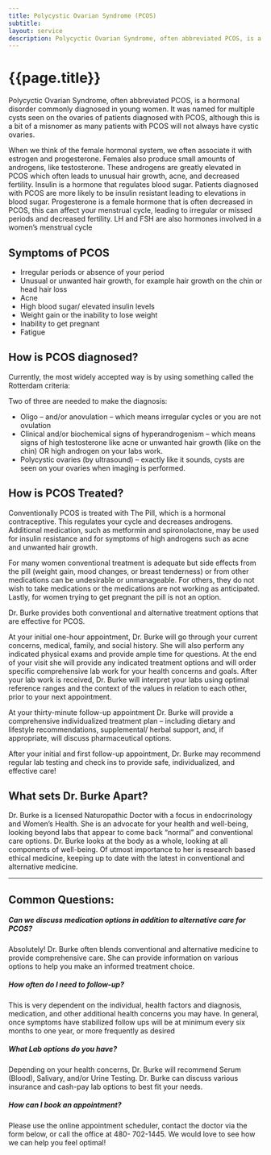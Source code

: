 ```yaml
---
title: Polycystic Ovarian Syndrome (PCOS)
subtitle:
layout: service
description: Polycyctic Ovarian Syndrome, often abbreviated PCOS, is a hormonal disorder commonly diagnosed in young women...
---
```

# {{page.title}}

Polycyctic Ovarian Syndrome, often abbreviated PCOS, is a hormonal disorder commonly diagnosed in young women. It was named for multiple cysts seen on the ovaries of patients diagnosed with PCOS, although this is a bit of a misnomer as many patients with PCOS will not always have cystic ovaries.

When we think of the female hormonal system, we often associate it with estrogen and progesterone. Females also produce small amounts of androgens, like testosterone. These androgens are greatly elevated in PCOS which often leads to unusual hair growth, acne, and decreased fertility. Insulin is a hormone that regulates blood sugar. Patients diagnosed with PCOS are more likely to be insulin resistant leading to elevations in blood sugar. Progesterone is a female hormone that is often decreased in PCOS, this can affect your menstrual cycle, leading to irregular or missed periods and decreased fertility. LH and FSH are also hormones involved in a women’s menstrual cycle

## Symptoms of PCOS 

* Irregular periods or absence of your period
* Unusual or unwanted hair growth, for example hair growth on the chin or head hair loss
* Acne
* High blood sugar/ elevated insulin levels
* Weight gain or the inability to lose weight
* Inability to get pregnant
* Fatigue

## How is PCOS diagnosed?

Currently, the most widely accepted way is by using something called the Rotterdam criteria:

Two of three are needed to make the diagnosis:

* Oligo – and/or anovulation – which means irregular cycles or you are not ovulation
* Clinical and/or biochemical signs of hyperandrogenism – which means signs of high testosterone like acne or unwanted hair growth (like on the chin) OR high androgen on your labs work.
* Polycystic ovaries (by ultrasound) – exactly like it sounds, cysts are seen on your ovaries when imaging is performed.

## How is PCOS Treated?

Conventionally PCOS is treated with The Pill, which is a hormonal contraceptive. This regulates your cycle and decreases androgens. Additional medication, such as metformin and spironolactone, may be used for insulin resistance and for symptoms of high androgens such as acne and unwanted hair growth.

For many women conventional treatment is adequate but side effects from the pill (weight gain, mood changes, or breast tenderness) or from other medications can be undesirable or unmanageable. For others, they do not wish to take medications or the medications are not working as anticipated. Lastly, for women trying to get pregnant the pill is not an option.

Dr. Burke provides both conventional and alternative treatment options that are effective for PCOS.

At your initial one-hour appointment, Dr. Burke will go through your current concerns, medical, family, and social history. She will also perform any indicated physical exams and provide ample time for questions. At the end of your visit she will provide any indicated treatment options and will order specific comprehensive lab work for your health concerns and goals. After your lab work is received, Dr. Burke will interpret your labs using optimal reference ranges and the context of the values in relation to each other, prior to your next appointment.

At your thirty-minute follow-up appointment Dr. Burke will provide a comprehensive individualized treatment plan – including dietary and lifestyle recommendations, supplemental/ herbal support, and, if appropriate, will discuss pharmaceutical options.

After your initial and first follow-up appointment, Dr. Burke may recommend regular lab testing and check ins to provide safe, individualized, and effective care!

## What sets Dr. Burke Apart?

Dr. Burke is a licensed Naturopathic Doctor with a focus in endocrinology and Women’s Health. She is an advocate for your health and well-being, looking beyond labs that appear to come back “normal” and conventional care options. Dr. Burke looks at the body as a whole, looking at all components of well-being. Of utmost importance to her is research based ethical medicine, keeping up to date with the latest in conventional and alternative medicine. 

***

## Common Questions:

##### Can we discuss medication options in addition to alternative care for PCOS?

Absolutely! Dr. Burke often blends conventional and alternative medicine to provide comprehensive care. She can provide information on various options to help you make an informed treatment choice. 

##### How often do I need to follow-up?

This is very dependent on the individual, health factors and diagnosis, medication, and other additional health concerns you may have. In general, once symptoms have stabilized follow ups will be at minimum every six months to one year, or more frequently as desired

##### What Lab options do you have?

Depending on your health concerns, Dr. Burke will recommend Serum (Blood), Salivary, and/or Urine Testing. Dr. Burke can discuss various insurance and cash-pay lab options to best fit your needs.

##### How can I book an appointment?

Please use the online appointment scheduler, contact the doctor via the form below, or call the office at 480- 702-1445. We would love to see how we can help you feel optimal!